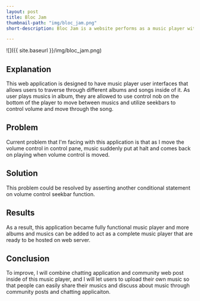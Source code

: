 ```yaml
---
layout: post
title: Bloc Jam
thumbnail-path: "img/bloc_jam.png"
short-description: Bloc Jam is a website performs as a music player with various albums contained inside.

---
```

 ![]({{ site.baseurl }}/img/bloc_jam.png)

<h2>Explanation</h2>

This web application is designed to have music player user interfaces that allows users to traverse through different albums and songs inside of it. As user plays musics in album, they are allowed to use control nob on the bottom of the player to move between musics and utilize seekbars to control volume and move through the song.

<h2>Problem</h2>

Current problem that I'm facing with this application is that as I move the volume control in control pane, music suddenly put at halt and comes back on playing when volume control is moved.

<h2>Solution</h2>

This problem could be resolved by asserting another conditional statement on volume control seekbar function.

<h2>Results</h2>

As a result, this application became fully functional music player and more albums and musics can be added to act as a complete music player that are ready to be hosted on web server.

<h2>Conclusion</h2>

To improve, I will combine chatting application and community web post inside of this music player, and I will let users to upload their own music so that people can easily share their musics and discuss about music through community posts and chatting applicaiton.
